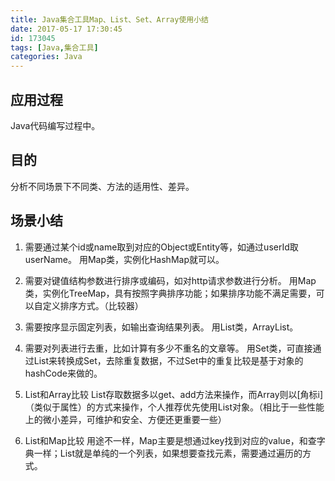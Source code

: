 ```yaml
---
title: Java集合工具Map、List、Set、Array使用小结
date: 2017-05-17 17:30:45
id: 173045
tags: [Java,集合工具]
categories: Java
---
```

应用过程
----
Java代码编写过程中。

目的
--
分析不同场景下不同类、方法的适用性、差异。

场景小结
----------

 1. 需要通过某个id或name取到对应的Object或Entity等，如通过userId取userName。
用Map类，实例化HashMap就可以。

 2. 需要对键值结构参数进行排序或编码，如对http请求参数进行分析。
用Map类，实例化TreeMap，具有按照字典排序功能；如果排序功能不满足需要，可以自定义排序方式。（比较器）

 3. 需要按序显示固定列表，如输出查询结果列表。
用List类，ArrayList。

 4. 需要对列表进行去重，比如计算有多少不重名的文章等。
用Set类，可直接通过List来转换成Set，去除重复数据，不过Set中的重复比较是基于对象的hashCode来做的。

 5. List和Array比较
List存取数据多以get、add方法来操作，而Array则以[角标i]（类似于属性）的方式来操作，个人推荐优先使用List对象。（相比于一些性能上的微小差异，可维护和安全、方便还更重要一些）

 6. List和Map比较
 用途不一样，Map主要是想通过key找到对应的value，和查字典一样；List就是单纯的一个列表，如果想要查找元素，需要通过遍历的方式。
